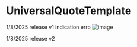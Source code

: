# UniversalQuoteTemplate

1/8/2025 release v1 
indication erro 
![image](https://github.com/user-attachments/assets/9d9c5a87-d656-4b64-a574-00fccc19d6c0)

1/8/2025 release v2 
